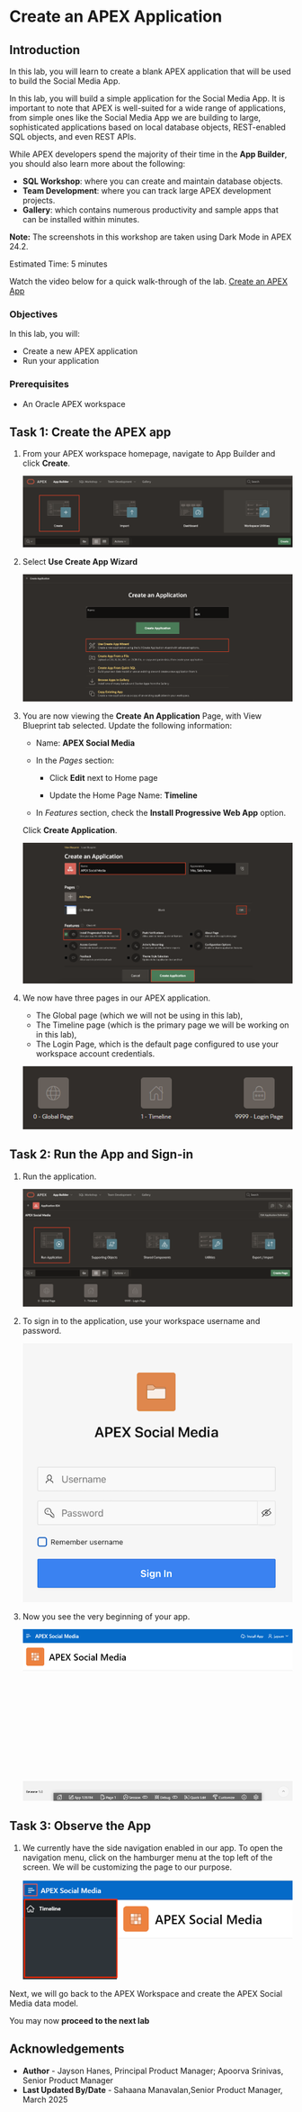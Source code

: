 # Create an APEX Application

## Introduction

In this lab, you will learn to create a blank APEX application that will be used to build the Social Media App.

In this lab, you will build a simple application for the Social Media App. It is important to note that APEX is well-suited for a wide range of applications, from simple ones like the Social Media App we are building to large, sophisticated applications based on local database objects, REST-enabled SQL objects, and even REST APIs.

While APEX developers spend the majority of their time in the **App Builder**, you should also learn more about the following:

- **SQL Workshop**: where you can create and maintain database objects.
- **Team Development**: where you can track large APEX development projects.
- **Gallery**: which contains numerous productivity and sample apps that can be installed within minutes.

**Note:** The screenshots in this workshop are taken using Dark Mode in APEX 24.2.

Estimated Time: 5 minutes

Watch the video below for a quick walk-through of the lab.
[Create an APEX App](videohub:1_a6bi2e62)

### Objectives

In this lab, you will:

- Create a new APEX application
- Run your application

### Prerequisites

- An Oracle APEX workspace

## Task 1: Create the APEX app

1. From your APEX workspace homepage, navigate to App Builder and click **Create**.

    !["Create Application"](images/create-app1.png " ")

2. Select **Use Create App Wizard**

    !["Create App options"](images/create-app.png " ")

3. You are now viewing the **Create An Application** Page, with View
Blueprint tab selected. Update the following information:

    - Name: **APEX Social Media**

    - In the *Pages* section:

        - Click **Edit** next to Home page

        - Update the Home Page Name: **Timeline**

    - In *Features* section, check the **Install Progressive Web App** option.

    Click **Create Application**.

    !["Create App wizard"](images/app-details.png " ")

4. We now have three pages in our APEX application.
    - The Global page (which we will not be using in this lab),
    - The Timeline page (which is the primary page we will be working on in this lab),
    - The Login Page, which is the default page configured to use your workspace account credentials.

    !["The pages in the app"](images/pages.png " ")

## Task 2: Run the App and Sign-in

1. Run the application.

    ![Application home page](images/run-app1.png "")

2. To sign in to the application, use your workspace username and password.

    ![Sign in page](images/sign-in.png "")

3. Now you see the very beginning of your app.

    ![First outlook of the app](images/app-running.png "")

## Task 3: Observe the App

1. We currently have the side navigation enabled in our app. To open the navigation menu, click on the hamburger menu at the top left of the screen. We will be customizing the page to our purpose.

   ![Navigation menu of the app](images/app-nav.png "")

Next, we will go back to the APEX Workspace and create the APEX Social Media data model.

You may now **proceed to the next lab**

## Acknowledgements

- **Author** - Jayson Hanes, Principal Product Manager; Apoorva Srinivas, Senior Product Manager
- **Last Updated By/Date** - Sahaana Manavalan,Senior Product Manager, March 2025
